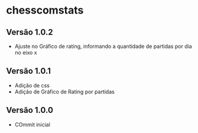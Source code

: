 # chesscomstats

## Versão 1.0.2
- Ajuste no Gráfico de rating, informando a quantidade de partidas por dia no eixo x

## Versão 1.0.1
- Adição de css
- Adição de Gráfico de Rating por partidas

## Versão 1.0.0
- COmmit inicial
